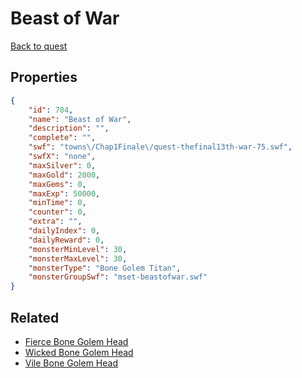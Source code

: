 # Beast of War



[Back to quest](../quests.md)

## Properties

```json
{
    "id": 784,
    "name": "Beast of War",
    "description": "",
    "complete": "",
    "swf": "towns\/Chap1Finale\/quest-thefinal13th-war-75.swf",
    "swfX": "none",
    "maxSilver": 0,
    "maxGold": 2000,
    "maxGems": 0,
    "maxExp": 50000,
    "minTime": 0,
    "counter": 0,
    "extra": "",
    "dailyIndex": 0,
    "dailyReward": 0,
    "monsterMinLevel": 30,
    "monsterMaxLevel": 30,
    "monsterType": "Bone Golem Titan",
    "monsterGroupSwf": "mset-beastofwar.swf"
}
```

## Related

- [Fierce Bone Golem Head](../items/5573-fierce-bone-golem-head.md)
- [Wicked Bone Golem Head](../items/5574-wicked-bone-golem-head.md)
- [Vile Bone Golem Head](../items/5575-vile-bone-golem-head.md)

